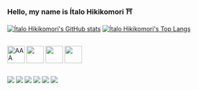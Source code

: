 ### Hello, my name is Ítalo Hikikomori ⛩️

[![Ítalo Hikikomori's GitHub stats](https://github-readme-stats.vercel.app/api?username=italohikikomori&show_icons=true&theme=radical&include_all_commits=true&count_private=true)](https://linktr.ee/italohikikomori)
[![Ítalo Hikikomori's Top Langs](https://github-readme-stats.vercel.app/api/top-langs/?username=italohikikomori&layout=compact&theme=radical)](https://linktr.ee/italohikikomori)

<div style="display: inline_block"><br>
  <img height="40px" alt="AAA" width="40px" align="center" src="https://cdn.jsdelivr.net/gh/devicons/devicon/icons/html5/html5-plain.svg"/>
  <img height="40px" width="40px" align="center" src="https://cdn.jsdelivr.net/gh/devicons/devicon/icons/css3/css3-plain.svg"/>
  <img height="40px" width="40px" align="center" src="https://cdn.jsdelivr.net/gh/devicons/devicon/icons/javascript/javascript-plain.svg"/>
  <img height="40px" width="40px" align="center" src="https://cdn.jsdelivr.net/gh/devicons/devicon/icons/java/java-original.svg"/>
</div>

##

<div>
  <a href="https://twitter.com/italohikikomori" target="_blank"><img src="https://img.shields.io/badge/Twitter-1DA1F2?style=for-the-badge&logo=twitter&logoColor=white"></a>
  <a href="https://instagram.com/italohikikomori" target="_blank"><img src="https://img.shields.io/badge/Instagram-E4405F?style=for-the-badge&logo=instagram&logoColor=white"></a>
  <a href="https://twitch.com/sorinha_" target="_blank"><img src="https://img.shields.io/badge/Twitch-9146FF?style=for-the-badge&logo=twitch&logoColor=white"></a>
  <a href="https://youtube.com/channel/UCm7JQfaT-Qk_6JaL-9KKW4w" target="_blank"><img src="https://img.shields.io/badge/YouTube-FF0000?style=for-the-badge&logo=youtube&logoColor=white"></a>
  <a href="https://open.spotify.com/playlist/1v1p18x96kBKoq6ghaip6A?si=LqEj4XWCT02iPITzluxBdw" target="_blank"><img src="https://img.shields.io/badge/Spotify-1ED760?&style=for-the-badge&logo=spotify&logoColor=white"></a>
  <a href="https://www.linkedin.com/in/%C3%ADtalo-cavalcante" target="_blank"><img src="https://img.shields.io/badge/LinkedIn-0077B5?style=for-the-badge&logo=linkedin&logoColor=white"></a>
</div>
